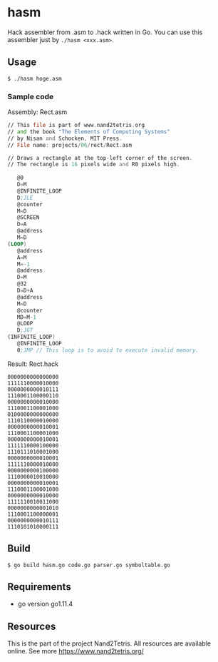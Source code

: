 # hasm
Hack assembler from .asm to .hack written in Go. You can use this assembler just by `./hasm <xxx.asm>`.

## Usage
```
$ ./hasm hoge.asm
```

### Sample code

Assembly: Rect.asm

```Rect.asm
// This file is part of www.nand2tetris.org
// and the book "The Elements of Computing Systems"
// by Nisan and Schocken, MIT Press.
// File name: projects/06/rect/Rect.asm

// Draws a rectangle at the top-left corner of the screen.
// The rectangle is 16 pixels wide and R0 pixels high.
   
   @0
   D=M
   @INFINITE_LOOP
   D;JLE
   @counter
   M=D
   @SCREEN
   D=A
   @address
   M=D
(LOOP)
   @address
   A=M
   M=-1
   @address
   D=M
   @32
   D=D+A
   @address
   M=D
   @counter
   MD=M-1
   @LOOP
   D;JGT
(INFINITE_LOOP)
   @INFINITE_LOOP
   0;JMP // This loop is to avoid to execute invalid memory.
```

Result: Rect.hack

```Reck.hack
0000000000000000
1111110000010000
0000000000010111
1110001100000110
0000000000010000
1110001100001000
0100000000000000
1110110000010000
0000000000010001
1110001100001000
0000000000010001
1111110000100000
1110111010001000
0000000000010001
1111110000010000
0000000000100000
1110000010010000
0000000000010001
1110001100001000
0000000000010000
1111110010011000
0000000000001010
1110001100000001
0000000000010111
1110101010000111
```


## Build
```
$ go build hasm.go code.go parser.go symboltable.go
```

## Requirements
- go version go1.11.4

## Resources
This is the part of the project Nand2Tetris. All resources are available online. See more https://www.nand2tetris.org/
